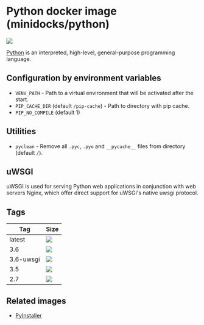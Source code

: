 Python docker image (minidocks/python)
======================================

![](https://upload.wikimedia.org/wikipedia/commons/thumb/f/f8/Python_logo_and_wordmark.svg/320px-Python_logo_and_wordmark.svg.png)

[Python](https://www.python.org/) is an interpreted, high-level, general-purpose programming language.

Configuration by environment variables
--------------------------------------

- `VENV_PATH` - Path to a virtual environment that will be activated after the start.
- `PIP_CACHE_DIR` (default `/pip-cache`) - Path to directory with pip cache.
- `PIP_NO_COMPILE` (default 1)

Utilities
---------

- `pyclean` - Remove all `.pyc`, `.pyo` and `__pycache__` files from directory (default `/`).

uWSGI
-----

uWSGI is used for serving Python web applications in conjunction with web servers Nginx, which offer direct support for
uWSGI's native uwsgi protocol.

Tags
----

 Tag       | Size
---------- | ----
 latest    | [![](https://images.microbadger.com/badges/image/minidocks/python.svg)](https://microbadger.com/images/minidocks/python)
 3.6       | [![](https://images.microbadger.com/badges/image/minidocks/python:3.6.svg)](https://microbadger.com/images/minidocks/python:3.6)
 3.6-uwsgi | [![](https://images.microbadger.com/badges/image/minidocks/python:3.6-uwsgi.svg)](https://microbadger.com/images/minidocks/python:3.6-uwsgi)
 3.5       | [![](https://images.microbadger.com/badges/image/minidocks/python:3.5.svg)](https://microbadger.com/images/minidocks/python:3.5)
 2.7       | [![](https://images.microbadger.com/badges/image/minidocks/python:2.7.svg)](https://microbadger.com/images/minidocks/python:2.7)

Related images
--------------

- [PyInstaller](https://github.com/minidocks/pyinstaller)
